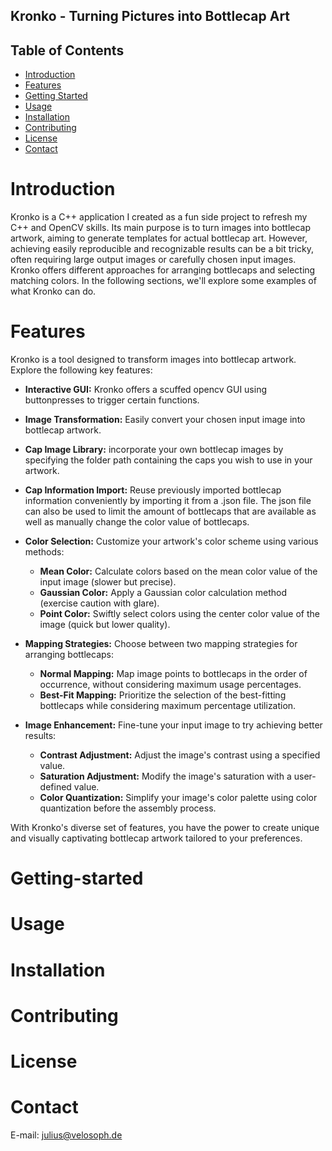 ## Kronko - Turning Pictures into Bottlecap Art

## Table of Contents

- [Introduction](#Introduction)
- [Features](#Features)
- [Getting Started](#Getting-started)
- [Usage](#Usage)
- [Installation](#Installation)
- [Contributing](#Contributing)
- [License](#License)
- [Contact](#Contact)

# Introduction

Kronko is a C++ application I created as a fun side project to refresh my C++ and OpenCV skills. Its main purpose is to turn images into bottlecap artwork, aiming to generate templates for actual bottlecap art. However, achieving easily reproducible and recognizable results can be a bit tricky, often requiring large output images or carefully chosen input images. Kronko offers different approaches for arranging bottlecaps and selecting matching colors. In the following sections, we'll explore some examples of what Kronko can do.

# Features

Kronko is a tool designed to transform images into bottlecap artwork. Explore the following key features:

- **Interactive GUI:** Kronko offers a scuffed opencv GUI using buttonpresses to trigger certain functions.

- **Image Transformation:** Easily convert your chosen input image into bottlecap artwork.

- **Cap Image Library:** incorporate your own bottlecap images by specifying the folder path containing the caps you wish to use in your artwork.

- **Cap Information Import:** Reuse previously imported bottlecap information conveniently by importing it from a .json file. The json file can also be used to limit the amount of bottlecaps that are available as well as manually change the color value of bottlecaps.

- **Color Selection:** Customize your artwork's color scheme using various methods:
  - **Mean Color:** Calculate colors based on the mean color value of the input image (slower but precise).
  - **Gaussian Color:** Apply a Gaussian color calculation method (exercise caution with glare).
  - **Point Color:** Swiftly select colors using the center color value of the image (quick but lower quality).

- **Mapping Strategies:** Choose between two mapping strategies for arranging bottlecaps:
  - **Normal Mapping:** Map image points to bottlecaps in the order of occurrence, without considering maximum usage percentages.
  - **Best-Fit Mapping:** Prioritize the selection of the best-fitting bottlecaps while considering maximum percentage utilization.

- **Image Enhancement:** Fine-tune your input image to try achieving better results:
  - **Contrast Adjustment:** Adjust the image's contrast using a specified value.
  - **Saturation Adjustment:** Modify the image's saturation with a user-defined value.
  - **Color Quantization:** Simplify your image's color palette using color quantization before the assembly process.

With Kronko's diverse set of features, you have the power to create unique and visually captivating bottlecap artwork tailored to your preferences.

# Getting-started

# Usage

# Installation

# Contributing

# License

# Contact

E-mail: julius@velosoph.de
